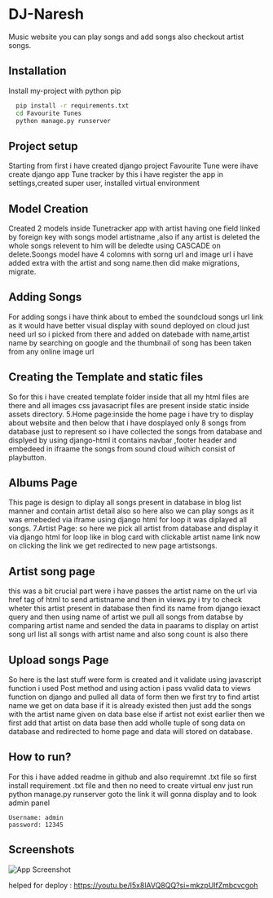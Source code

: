 
# DJ-Naresh

Music website you can play songs and add songs also checkout artist songs.

## Installation

Install my-project with python pip

```bash
  pip install -r requirements.txt
  cd Favourite Tunes
  python manage.py runserver
```

## Project setup

Starting from first i have created django project Favourite Tune were ihave create django app Tune tracker by this i have register the app in settings,created super user, installed virtual environment

## Model Creation

Created 2 models inside Tunetracker app with artist having one field linked by foreign key with songs model artistname ,also if any artist is deleted the whole songs relevent to him will be deledte using CASCADE on delete.Soongs model have 4 colomns with sorng url and image url i have added extra with the artist and song name.then did make migrations, migrate.

## Adding Songs

For adding songs i have think about to embed the soundcloud songs url link as it would have better visual display with sound deployed on cloud just need url so i picked from there and added on datebade with name,artist name by searching on google and the thumbnail of song has been taken from any online image url

## Creating the Template and static files

So for this i have created template folder inside that all my html files are there and all images css javasacript files are present inside static inside assets directory.
5.Home page:inside the home page i have try to display about website and then below that i have dosplayed only 8 songs from database just to represent so i have collected the songs from database and displyed by using django-html it contains navbar ,footer header and embedeed in ifraame the songs from sound cloud wihich consist of playbutton.

## Albums Page

This page is design to diplay all songs present in database in blog list manner and contain artist detail also so here also we can play songs as it was emebeded via iframe using django html for loop it was diplayed all songs.
7.Artist Page: so here we pick all artist from database and display it via django html for loop like in blog card with clickable artist name link now on clicking the link we get redirected to new page artistsongs.

## Artist song page

this was a bit crucial part were i have passes the artist name on the url via href tag of html to send artistname and then in views.py i try to check wheter this artist present in database then find its name from django iexact query and then using name of artist we pull all songs from databse by comparing artist name and sended the data in paarams to display on artist song url list all songs with artist name and also song count is also there

## Upload songs Page

So here is the last stuff were form is created and it validate using javascript function i used Post method and using action i pass vvalid data to views function on django and pulled all data of form then we first try to find artist name we get on data base if it is already existed then just add the songs with the artist name given on data base else if artist not exist earlier then we first add that artist on data base then add wholle tuple of song data on database and redirected to home page and data will stored on database.

## How to run?

For this i have added readme in github and also requiremnt .txt file so first install requirement .txt file and then no need to create virtual env just run python manage.py runserver goto the link it will gonna display
and to look admin panel

```
Username: admin
password: 12345
```

## Screenshots

![App Screenshot](https://via.placeholder.com/468x300?text=App+Screenshot+Here)

helped for deploy : https://youtu.be/I5x8lAVQ8QQ?si=mkzpUlfZmbcvcgoh
